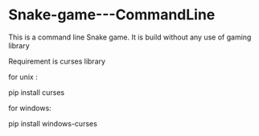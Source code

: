 # Snake-game---CommandLine
This is a command line Snake game. It is build without any use of gaming library


Requirement is curses library

for unix :

pip install curses

for windows:

pip install windows-curses

